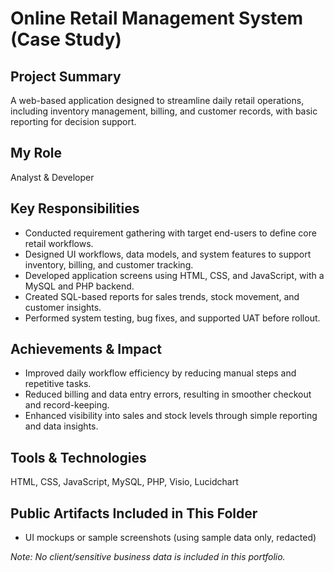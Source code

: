 # Online Retail Management System (Case Study)

## Project Summary
A web-based application designed to streamline daily retail operations, including inventory management, billing, and customer records, with basic reporting for decision support.

## My Role
Analyst & Developer

## Key Responsibilities
- Conducted requirement gathering with target end-users to define core retail workflows.
- Designed UI workflows, data models, and system features to support inventory, billing, and customer tracking.
- Developed application screens using HTML, CSS, and JavaScript, with a MySQL and PHP backend.
- Created SQL-based reports for sales trends, stock movement, and customer insights.
- Performed system testing, bug fixes, and supported UAT before rollout.

## Achievements & Impact
- Improved daily workflow efficiency by reducing manual steps and repetitive tasks.
- Reduced billing and data entry errors, resulting in smoother checkout and record-keeping.
- Enhanced visibility into sales and stock levels through simple reporting and data insights.

## Tools & Technologies
HTML, CSS, JavaScript, MySQL, PHP, Visio, Lucidchart

## Public Artifacts Included in This Folder
- UI mockups or sample screenshots (using sample data only, redacted)

*Note: No client/sensitive business data is included in this portfolio.*
